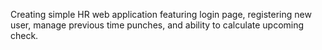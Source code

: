 Creating simple HR web application featuring login page, registering new user, manage previous time punches, and ability to calculate upcoming check. 
